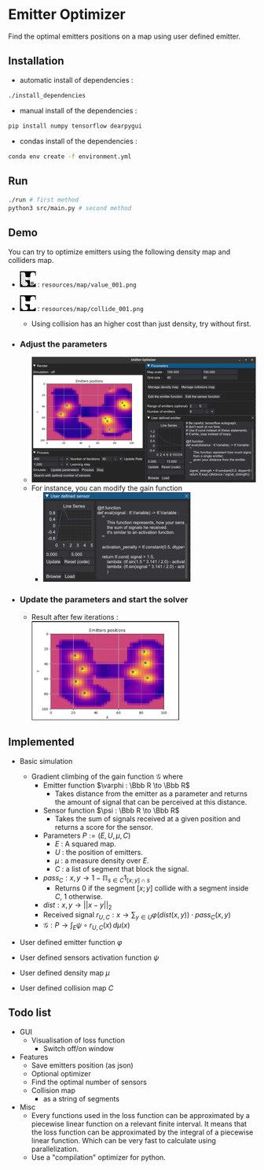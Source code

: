 # Emitter Optimizer
Find the optimal emitters positions on a map using user defined emitter.

## Installation
- automatic install of dependencies :
```sh
./install_dependencies
```
- manual install of the dependencies :
```sh
pip install numpy tensorflow dearpygui
```
- condas install of the dependencies :
```sh
conda env create -f environment.yml
```

## Run
```sh
./run # first method
python3 src/main.py # second method
```

## Demo

You can try to optimize emitters using the following density map and colliders map.
- ![](resources/map/value_001.png) : ``resources/map/value_001.png``
- ![](resources/map/collide_001.png) : ``resources/map/collide_001.png``
    - Using collision has an higher cost than just density, try without first.

- ### Adjust the parameters
    - <img src="resources/demo/interface.png">
    - For instance, you can modify the gain function
        - <img src="resources/demo/user_defined_sensor.png" width=300>
- ### Update the parameters and start the solver
    - Result after few iterations : </br> <img src=resources/demo/render.png width=300>

## Implemented
- Basic simulation
    - Gradient climbing of the gain function $\mathcal G$ where
        - Emitter function $\varphi : \Bbb R \to \Bbb R$ 
            - Takes distance from the emitter as a parameter and returns the amount of signal that can be perceived at this distance.
        - Sensor function $\psi : \Bbb R \to \Bbb R$
            - Takes the sum of signals received at a given position and returns a score for the sensor.  
        - Parameters $P := (E, U, \mu, C)$
            - $E$ : A squared map.
            - $U$ : the position of emitters.
            - $\mu$ : a measure density over $E$.
            - $C$ : a list of segment that block the signal.
        - $pass_C : x, y \to 1 - \mathbb \Pi_{s \in C} 1_{[x;y] \cap s}$
            - Returns 0 if the segment $[x;y]$ collide with a segment inside $C$, 1 otherwise.
        - $dist : x, y \to || x - y ||_2$ 
        - Received signal $r_{U, C} : x \to \sum_{y \in U}\varphi \big( dist(x, y) \big) \cdot pass_C(x,y)$
        - $\mathcal G : P \to \int_E \psi \circ r_{U,C}(x) \, d\mu(x)$

- User defined emitter function $\varphi$
- User defined sensors activation function $\psi$
- User defined density map $\mu$
- User defined collision map $C$

## Todo list
- GUI
    - Visualisation of loss function
        - Switch off/on window
- Features
    - Save emitters position (as json)
    - Optional optimizer
    - Find the optimal number of sensors
    - Collision map
        - as a string of segments
- Misc
    - Every functions used in the loss function can be approximated by a piecewise linear function on a relevant finite interval. It means that the loss function can be approximated by the integral of a piecewise linear function. Which can be very fast to calculate using parallelization.
    - Use a "compilation" optimizer for python.